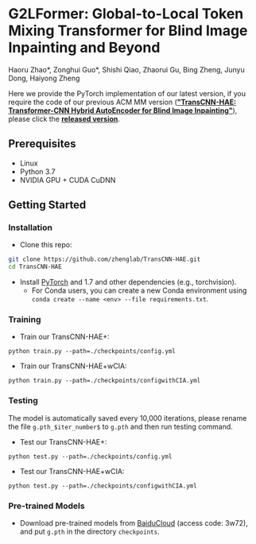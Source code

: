 # G2LFormer: Global-to-Local Token Mixing Transformer for Blind Image Inpainting and Beyond
Haoru Zhao*, Zonghui Guo*, Shishi Qiao, Zhaorui Gu, Bing Zheng, Junyu Dong, Haiyong Zheng<br>

Here we provide the PyTorch implementation of our latest version, if you require the code of our previous ACM MM version (**["TransCNN-HAE: Transformer-CNN Hybrid AutoEncoder for Blind Image Inpainting"](https://dl.acm.org/doi/pdf/10.1145/3503161.3547848)**), please click the **[released version](https://github.com/zhenglab/TransCNN-HAE/releases/tag/v1.0)**.

## Prerequisites

- Linux
- Python 3.7
- NVIDIA GPU + CUDA CuDNN

## Getting Started


### Installation

- Clone this repo:
```bash
git clone https://github.com/zhenglab/TransCNN-HAE.git
cd TransCNN-HAE
```

- Install [PyTorch](http://pytorch.org) and 1.7 and other dependencies (e.g., torchvision).
  - For Conda users, you can create a new Conda environment using `conda create --name <env> --file requirements.txt`.

### Training

- Train our TransCNN-HAE+:

```
python train.py --path=./checkpoints/config.yml
```

- Train our TransCNN-HAE+wCIA:

```
python train.py --path=./checkpoints/configwithCIA.yml
```

### Testing

The model is automatically saved every 10,000 iterations, please rename the file `g.pth_$iter_number$` to `g.pth` and then run testing command.

- Test our TransCNN-HAE+:

```
python test.py --path=./checkpoints/config.yml
```

- Test our TransCNN-HAE+wCIA:

```
python test.py --path=./checkpoints/configwithCIA.yml
```

### Pre-trained Models

- Download pre-trained models from [BaiduCloud](https://pan.baidu.com/s/1PrHhJ-VSPV9v-ojJr0Lm_A?pwd=3w72) (access code: 3w72), and put `g.pth` in the directory `checkpoints`.
